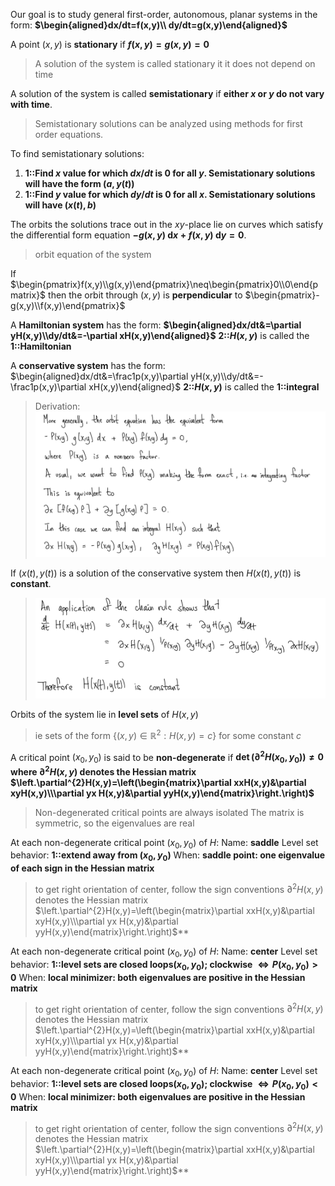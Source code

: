 Our goal is to study general first-order, autonomous, planar systems in the form:
**$\begin{aligned}dx/dt=f(x,y)\\ dy/dt=g(x,y)\end{aligned}$**

A point $(x, y)$ is **stationary** if **$f(x, y) = g(x, y) = 0$**
> A solution of the system is called stationary it it does not depend on time

A solution of the system is called **semistationary** if **either $x$ or $y$ do not vary with time**. 
> Semistationary solutions can be analyzed using methods for first order equations.

To find semistationary solutions:
1. **1::Find $x$ value for which $dx / dt$ is $0$ for all $y$. Semistationary solutions will have the form $(a, y(t))$**
2. **1::Find $y$ value for which $dy / dt$ is $0$ for all $x$. Semistationary solutions will have $(x(t), b)$**

The orbits the solutions trace out in the $xy$-place lie on curves which satisfy the differential form equation **$-g(x,y)\mathrm{~d}x+f(x,y)\mathrm{~d}y=0$**.
> orbit equation of the system

If $\begin{pmatrix}f(x,y)\\g(x,y)\end{pmatrix}\neq\begin{pmatrix}0\\0\end{pmatrix}$ then the orbit through $(x, y)$ is **perpendicular** to $\begin{pmatrix}-g(x,y)\\f(x,y)\end{pmatrix}$

A **Hamiltonian system** has the form:
**$\begin{aligned}dx/dt&=\partial yH(x,y)\\dy/dt&=-\partial xH(x,y)\end{aligned}$**
**2::$H(x,y)$** is called the **1::Hamiltonian**

A **conservative system** has the form:
$\begin{aligned}dx/dt&=\frac1p(x,y)\partial yH(x,y)\\dy/dt&=-\frac1p(x,y)\partial xH(x,y)\end{aligned}$
**2::$H(x,y)$** is called the **1::integral**
> Derivation:
> ![|400](z_attachments/Pasted%20image%2020250509215726.png)

If ${(x(t),y(t))}$ is a solution of the conservative system then ${H}\left(x(t),y(t)\right)$ is **constant**.
> ![|400](z_attachments/Pasted%20image%2020250509220703.png)

Orbits of the system lie in **level sets** of $H(x,y)$
> ie sets of the form $\{(x,y)\in\mathbb{R}^{2}:H(x,y)=c\}$ for some constant $c$

A critical point $(x_0, y_0)$ is said to be **non-degenerate** if **$\det(\partial^2H(x_0,y_0))\neq0$ where $\partial^2{H}({x},{y})$ denotes the Hessian matrix $\left.\partial^{2}H(x,y)=\left(\begin{matrix}\partial xxH(x,y)&\partial xyH(x,y)\\\partial yx H(x,y)&\partial yyH(x,y)\end{matrix}\right.\right)$**
> Non-degenerated critical points are always isolated
> The matrix is symmetric, so the eigenvalues are real

At each non-degenerate critical point $(x_0, y_0)$ of $H$:
Name: **saddle**
Level set behavior: **1::extend away from $(x_0, y_0)$**
When: **saddle point: one eigenvalue of each sign in the Hessian matrix**
> to get right orientation of center, follow the sign conventions
> $\partial^2{H}({x},{y})$ denotes the Hessian matrix $\left.\partial^{2}H(x,y)=\left(\begin{matrix}\partial xxH(x,y)&\partial xyH(x,y)\\\partial yx H(x,y)&\partial yyH(x,y)\end{matrix}\right.\right)$**

At each non-degenerate critical point $(x_0, y_0)$ of $H$:
Name: **center**
Level set behavior: **1::level sets are closed loops$(x_0, y_0)$; clockwise $\iff P(x_0, y_0) > 0$**
When: **local minimizer: both eigenvalues are positive in the Hessian matrix**
> to get right orientation of center, follow the sign conventions
> $\partial^2{H}(x,{y})$ denotes the Hessian matrix $\left.\partial^{2}H(x,y)=\left(\begin{matrix}\partial xxH(x,y)&\partial xyH(x,y)\\\partial yx H(x,y)&\partial yyH(x,y)\end{matrix}\right.\right)$**

At each non-degenerate critical point $(x_0, y_0)$ of $H$:
Name: **center**
Level set behavior: **1::level sets are closed loops$(x_0, y_0)$; clockwise $\iff P(x_0, y_0) < 0$**
When: **local minimizer: both eigenvalues are positive in the Hessian matrix**
> to get right orientation of center, follow the sign conventions
> $\partial^2{H}(x,{y})$ denotes the Hessian matrix $\left.\partial^{2}H(x,y)=\left(\begin{matrix}\partial xxH(x,y)&\partial xyH(x,y)\\\partial yx H(x,y)&\partial yyH(x,y)\end{matrix}\right.\right)$**


